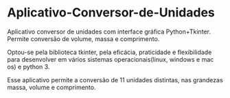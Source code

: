 # Aplicativo-Conversor-de-Unidades
Aplicativo conversor de unidades com interface gráfica Python+Tkinter. Permite conversão de volume, massa e comprimento.

Optou-se pela biblioteca tkinter, pela eficácia, praticidade e flexibilidade para desenvolver em vários sistemas operacionais(linux, windows e mac os) e python 3. 

Esse aplicativo permite a conversão de 11 unidades distintas, nas grandezas massa, volume e comprimento.
